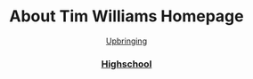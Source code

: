 <div align="center">
  <h1>About Tim Williams Homepage</h1>
</div?

### [Upbringing](upbringing.md)

### [Highschool](highschool.md)
